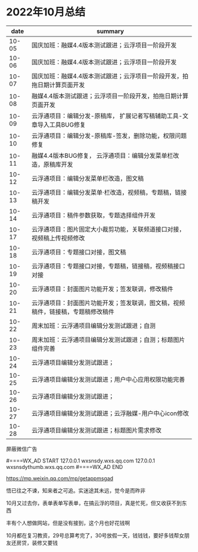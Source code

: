 # 2022年10月总结

|date|summary|
| - | - |
| 10-05 | 国庆加班：融媒4.4版本测试跟进；云浮项目一阶段开发 |
| 10-06 | 国庆加班：融媒4.4版本测试跟进；云浮项目一阶段开发 |
| 10-07 | 国庆加班：融媒4.4版本测试跟进；云浮项目一阶段开发，拍拖日期计算页面开发 |
| 10-08 | 融媒4.4版本测试跟进；云浮项目一阶段开发，拍拖日期计算页面开发 |
| 10-09 | 云浮通项目：编辑分发-原稿库， 扩展记者写稿辅助工具-文章导入工具BUG修复 |
| 10-10 | 云浮通项目：编辑分发-原稿库-签发，删除功能，权限问题修复 |
| 10-11 | 融媒4.4版本BUG修复， 云浮通项目：编辑分发菜单栏改造，原稿库开发|
| 10-12 | 云浮通项目：编辑分发菜单栏改造，图文稿|
| 10-13 | 云浮通项目：编辑分发菜单·栏改造，视频稿，专题稿，链接稿开发|
| 10-14 | 云浮通项目：稿件参数获取，专题选择组件开发|
| 10-17 | 云浮通项目：图片固定大小裁剪功能，关联频道接口对接，视频稿上传视频修改|
| 10-18 | 云浮通项目：专题接口对接，图文稿|
| 10-19 | 云浮通项目：专题接口对接，专题稿，链接稿，视频稿接口对接|
| 10-20 | 云浮通项目：封面图片功能开发；签发联调，修改稿件|
| 10-21 | 云浮通项目：封面图片功能开发；签发联调，图文稿，视频稿件，链接稿，专题稿修改稿件|
| 10-22 | 周末加班：云浮通项目编辑分发测试跟进；自测|
| 10-23 | 周末加班：云浮通项目编辑分发测试跟进；自测；标题图片组件完善|
| 10-24 | 云浮通项目编辑分发测试跟进；|
| 10-25 | 云浮通项目编辑分发测试跟进；用户中心应用权限功能完善|
| 10-26 | 云浮通项目编辑分发测试跟进；|
| 10-27 | 云浮通项目编辑分发测试跟进；云浮融媒-用户中心icon修改|
| 10-28 | 云浮通项目编辑分发测试跟进；标题图片需求修改|

屏蔽微信广告

#====WX_AD START
127.0.0.1 wxsnsdy.wxs.qq.com
127.0.0.1 wxsnsdythumb.wxs.qq.com
#====WX_AD END

https://mp.weixin.qq.com/mp/getappmsgad

悟已往之不谏，知来者之可追。实迷途其未远，觉今是而昨非

10月又过去你，表单表单写表单，在搞云浮的项目，真是忙死，但又收获不到东西

丰有个人想做网站，但是没有接到，这个月也好花钱啊

10月都在复习教资，29号总算考完了，30号放假一天，钱钱钱，要好多钱帮女朋友还房贷，装修又要钱

